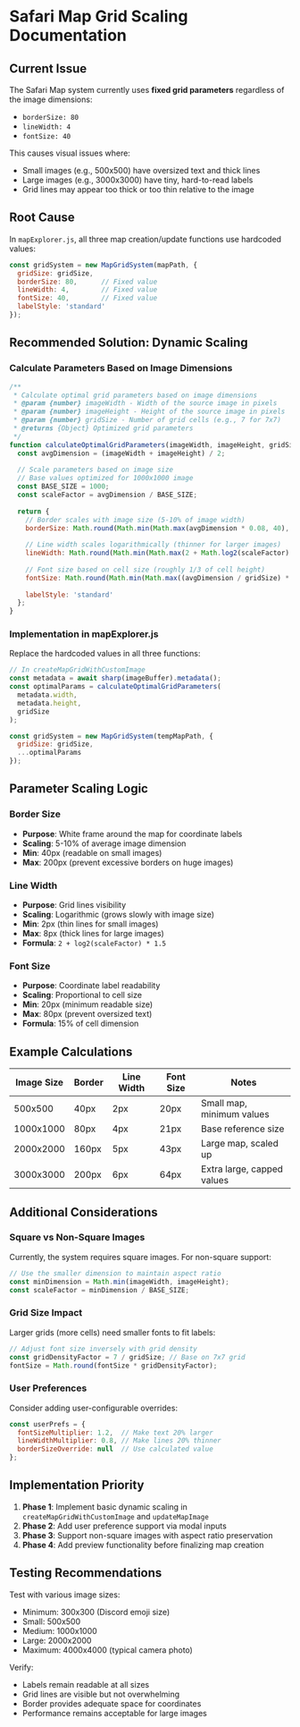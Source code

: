 # Safari Map Grid Scaling Documentation

## Current Issue

The Safari Map system currently uses **fixed grid parameters** regardless of the image dimensions:
- `borderSize: 80`
- `lineWidth: 4` 
- `fontSize: 40`

This causes visual issues where:
- Small images (e.g., 500x500) have oversized text and thick lines
- Large images (e.g., 3000x3000) have tiny, hard-to-read labels
- Grid lines may appear too thick or too thin relative to the image

## Root Cause

In `mapExplorer.js`, all three map creation/update functions use hardcoded values:

```javascript
const gridSystem = new MapGridSystem(mapPath, {
  gridSize: gridSize,
  borderSize: 80,      // Fixed value
  lineWidth: 4,        // Fixed value  
  fontSize: 40,        // Fixed value
  labelStyle: 'standard'
});
```

## Recommended Solution: Dynamic Scaling

### Calculate Parameters Based on Image Dimensions

```javascript
/**
 * Calculate optimal grid parameters based on image dimensions
 * @param {number} imageWidth - Width of the source image in pixels
 * @param {number} imageHeight - Height of the source image in pixels
 * @param {number} gridSize - Number of grid cells (e.g., 7 for 7x7)
 * @returns {Object} Optimized grid parameters
 */
function calculateOptimalGridParameters(imageWidth, imageHeight, gridSize) {
  const avgDimension = (imageWidth + imageHeight) / 2;
  
  // Scale parameters based on image size
  // Base values optimized for 1000x1000 image
  const BASE_SIZE = 1000;
  const scaleFactor = avgDimension / BASE_SIZE;
  
  return {
    // Border scales with image size (5-10% of image width)
    borderSize: Math.round(Math.min(Math.max(avgDimension * 0.08, 40), 200)),
    
    // Line width scales logarithmically (thinner for larger images)
    lineWidth: Math.round(Math.min(Math.max(2 + Math.log2(scaleFactor) * 1.5, 2), 8)),
    
    // Font size based on cell size (roughly 1/3 of cell height)
    fontSize: Math.round(Math.min(Math.max((avgDimension / gridSize) * 0.15, 20), 80)),
    
    labelStyle: 'standard'
  };
}
```

### Implementation in mapExplorer.js

Replace the hardcoded values in all three functions:

```javascript
// In createMapGridWithCustomImage
const metadata = await sharp(imageBuffer).metadata();
const optimalParams = calculateOptimalGridParameters(
  metadata.width, 
  metadata.height, 
  gridSize
);

const gridSystem = new MapGridSystem(tempMapPath, {
  gridSize: gridSize,
  ...optimalParams
});
```

## Parameter Scaling Logic

### Border Size
- **Purpose**: White frame around the map for coordinate labels
- **Scaling**: 5-10% of average image dimension
- **Min**: 40px (readable on small images)
- **Max**: 200px (prevent excessive borders on huge images)

### Line Width
- **Purpose**: Grid lines visibility
- **Scaling**: Logarithmic (grows slowly with image size)
- **Min**: 2px (thin lines for small images)
- **Max**: 8px (thick lines for large images)
- **Formula**: `2 + log2(scaleFactor) * 1.5`

### Font Size
- **Purpose**: Coordinate label readability
- **Scaling**: Proportional to cell size
- **Min**: 20px (minimum readable size)
- **Max**: 80px (prevent oversized text)
- **Formula**: 15% of cell dimension

## Example Calculations

| Image Size | Border | Line Width | Font Size | Notes |
|------------|--------|------------|-----------|-------|
| 500x500    | 40px   | 2px        | 20px      | Small map, minimum values |
| 1000x1000  | 80px   | 4px        | 21px      | Base reference size |
| 2000x2000  | 160px  | 5px        | 43px      | Large map, scaled up |
| 3000x3000  | 200px  | 6px        | 64px      | Extra large, capped values |

## Additional Considerations

### Square vs Non-Square Images
Currently, the system requires square images. For non-square support:
```javascript
// Use the smaller dimension to maintain aspect ratio
const minDimension = Math.min(imageWidth, imageHeight);
const scaleFactor = minDimension / BASE_SIZE;
```

### Grid Size Impact
Larger grids (more cells) need smaller fonts to fit labels:
```javascript
// Adjust font size inversely with grid density
const gridDensityFactor = 7 / gridSize; // Base on 7x7 grid
fontSize = Math.round(fontSize * gridDensityFactor);
```

### User Preferences
Consider adding user-configurable overrides:
```javascript
const userPrefs = {
  fontSizeMultiplier: 1.2,  // Make text 20% larger
  lineWidthMultiplier: 0.8, // Make lines 20% thinner
  borderSizeOverride: null  // Use calculated value
};
```

## Implementation Priority

1. **Phase 1**: Implement basic dynamic scaling in `createMapGridWithCustomImage` and `updateMapImage`
2. **Phase 2**: Add user preference support via modal inputs
3. **Phase 3**: Support non-square images with aspect ratio preservation
4. **Phase 4**: Add preview functionality before finalizing map creation

## Testing Recommendations

Test with various image sizes:
- Minimum: 300x300 (Discord emoji size)
- Small: 500x500
- Medium: 1000x1000
- Large: 2000x2000
- Maximum: 4000x4000 (typical camera photo)

Verify:
- Labels remain readable at all sizes
- Grid lines are visible but not overwhelming
- Border provides adequate space for coordinates
- Performance remains acceptable for large images